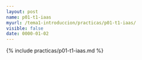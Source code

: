 ```yaml
---
layout: post
name: p01-t1-iaas
myurl: /tema1-introduccion/practicas/p01-t1-iaas/
visible: false
date: 0000-01-02
---
```


{% include practicas/p01-t1-iaas.md %}
